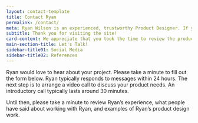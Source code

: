 ```yaml
---
layout: contact-template
title: Contact Ryan
permalink: /contact/
meta: Ryan Wilson is an experienced, trustworthy Product Designer. If you are looking for someone to improve the user experience of your product, let's start the conversation today.
subtitle: Thank you for visiting the site!
card-content: We appreciate that you took the time to review the product design and user experience examples, user interface concepts, and branding & graphic design projects. Ryan would love to hear from you. Please fill out the form below.
main-section-title: Let's Talk!
sidebar-title01: Social Media
sidebar-title02: References
---
```

<p>Ryan would love to hear about your project. Please take a minute to fill out the form below. Ryan typically responds to messages within 24 hours. The next step is to arrange a video call to discuss your product needs. An introductory call typically lasts around 30 minutes.</p>

<p>Until then, please take a minute to review Ryan’s experience, what people have said about working with Ryan, and examples of Ryan’s product design work.</p>
